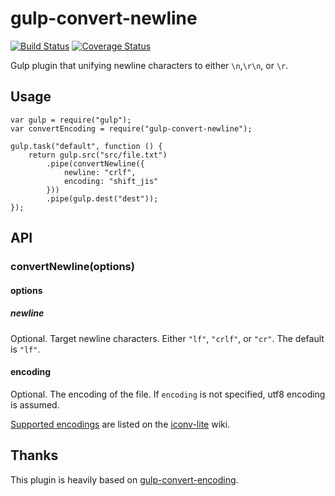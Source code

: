 # gulp-convert-newline

[![Build Status](https://travis-ci.org/takenspc/gulp-convert-newline.svg?branch=0.0.1)](https://travis-ci.org/takenspc/gulp-convert-newline)
[![Coverage Status](https://coveralls.io/repos/takenspc/gulp-convert-newline/badge.svg)](https://coveralls.io/r/takenspc/gulp-convert-newline)

Gulp plugin that unifying newline characters to either `\n`,`\r\n`, or `\r`.

## Usage

	var gulp = require("gulp");
	var convertEncoding = require("gulp-convert-newline");
	
	gulp.task("default", function () {
		return gulp.src("src/file.txt")
			.pipe(convertNewline({
				newline: "crlf",
				encoding: "shift_jis"
			}))
			.pipe(gulp.dest("dest"));
	});

## API

### convertNewline(options)

#### options

##### newline

Optional. Target newline characters. Either `"lf"`, `"crlf"`, or `"cr"`. The default is `"lf"`.

#### encoding

Optional. The encoding of the file. If `encoding` is not specified, utf8 encoding is assumed.

[Supported encodings](https://github.com/ashtuchkin/iconv-lite/wiki/Supported-Encodings) are listed on the [iconv-lite](https://github.com/ashtuchkin/iconv-lite/) wiki.

## Thanks

This plugin is heavily based on [gulp-convert-encoding](https://github.com/heldinz/gulp-convert-encoding).